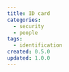 ```yaml
---
title: ID card
categories:
  - security
  - people
tags:
  - identification
created: 0.5.0
updated: 1.0.0
---
```

